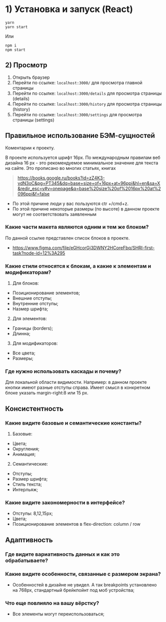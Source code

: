 # 1) Установка и запуск (React)

```
yarn
yarn start
```

Или

```
npm i
npm start
```

## 2) Просмотр

1. Открыть браузер
2. Перейти по ссылке: `localhost:3000/` для просмотра главной страницы
3. Перейти по ссылке: `localhost:3000/details` для просмотра страницы (details)
4. Перейти по ссылке: `localhost:3000/history` для просмотра страницы (history)
5. Перейти по ссылке: `localhost:3000/settings` для просмотра страницы (settings)

## Правильное использование БЭМ-сущностей

Коментарии к проекту.

В проекте используется шрифт 16px. По международным правилам веб дизайна 16 px - это рекомендуемое минимальное значение для текста на сайте. Это прописано во многих статьях, книгах

> https://books.google.ru/books?id=zZ4K3-vdN3oC&pg=PT345&dq=base+size+of+16px+at+96ppi&hl=en&sa=X&redir_esc=y#v=onepage&q=base%20size%20of%2016px%20at%2096ppi&f=false

- По этой причине люди у вас пользуются ctr +/cmd+z.
- По этой причине некоторые размеры (по высоте) в данном проекте могут не соответствовать заявленным

### Какие части макета являются одним и тем же блоком?

По данной ссылке представлен список блоков в проекте.

- https://www.figma.com/file/eGHcorGj3DWNY2HCoreFbq/SHRI-first-task?node-id=12%3A295

### Какие стили относятся к блокам, а какие к элементам и модификаторам?

1. Для блоков:

- Позиционирование элементов;
- Внешние отступы;
- Внутренние отступы;
- Hазмер шрифта;

2. Для элементов:

- Границы (borders);
- Длинна;

3. Для модификаторов:

- Все цвета;
- Размеры;

### Где нужно использовать каскады и почему?

Для локальной области видимости. Например: в данном проекте кнопки имеют разные отступы справа. Имеет смысл в конкретном блоке указать margin-right:8 или 15 px.

## Консистентность

### Какие видите базовые и семантические константы?

1. Базовые:

- Цвета;
- Округления;
- Анимация;

2. Семантические:

- Отступы;
- Размер шрифта;
- Стиль текста;
- Интерльяж;

### Какие видите закономерности в интерфейсе?

- Отступы: 8,12,15px;
- Цвета;
- Позиционирование элементов в flex-direction: column / row

## Адаптивность

### Где видите вариативность данных и как это обрабатываете?

### Какие видите особенности, связанные с размером экрана?

- Особенностей в дизайне не увидел. А так breakpoints установлено на 768px, стандартный брейкпойнт под моб устройства;

### Что еще повлияло на вашу вёрстку?

- Все элементы могут переиспользоваться;
